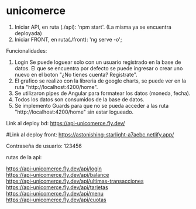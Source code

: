 ﻿# unicomerce


1. Iniciar API, en ruta (./api): 'npm start'. (La misma ya se encuentra deployada)
2. Iniciar FRONT, en ruta(./front): 'ng serve -o';


Funcionalidades:

1. Login
Se puede loguear solo con un usuario registrado en la base de datos.
El que se encuentra por defecto se puede ingresar o crear uno nuevo en el boton "¿No tienes cuenta? Registrate".
2. El grafico se realizo con la libreria de google charts, se puede ver en la ruta "http://localhost:4200/home".
3. Se utilizaron pipes de Angular para formatear los datos (moneda, fecha).
4. Todos los datos son consumidos de la base de datos.
5. Se implemento Guards para que no se pueda acceder a las ruta "http://localhost:4200/home" sin estar logueado.

Link al deploy bd: https://api-unicomerce.fly.dev/

#Link al deploy front: https://astonishing-starlight-a7aebc.netlify.app/

Contraseña de usuario: 123456

rutas de la api: 

https://api-unicomerce.fly.dev/api/login
<br>
https://api-unicomerce.fly.dev/api/balance
<br>
https://api-unicomerce.fly.dev/api/ultimas-transacciones
<br>
https://api-unicomerce.fly.dev/api/tarjetas
<br>
https://api-unicomerce.fly.dev/api/menu
<br>
https://api-unicomerce.fly.dev/api/cuotas


